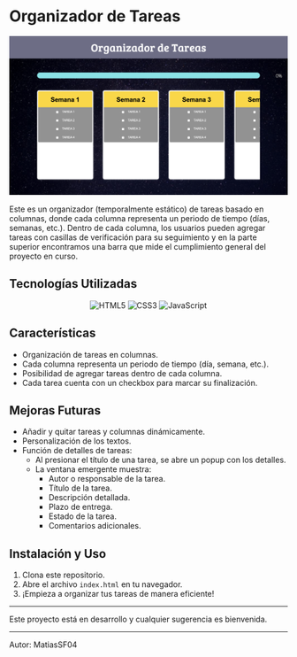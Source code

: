 # Organizador de Tareas

<img src="./assets/main-page.png" alt="Pantalla Principal">

Este es un organizador (temporalmente estático) de tareas basado en columnas, donde cada columna representa un periodo de tiempo (días, semanas, etc.). Dentro de cada columna, los usuarios pueden agregar tareas con casillas de verificación para su seguimiento y en la parte superior encontramos una barra que mide el cumplimiento general del proyecto en curso.

## Tecnologías Utilizadas

<p align="center">
  <img src="https://upload.wikimedia.org/wikipedia/commons/3/38/HTML5_Badge.svg" alt="HTML5" width="50" height="50"/>
  <img src="https://upload.wikimedia.org/wikipedia/commons/6/62/CSS3_logo.svg" alt="CSS3" width="50" height="50"/>
  <img src="https://upload.wikimedia.org/wikipedia/commons/6/6a/JavaScript-logo.png" alt="JavaScript" width="50" height="50"/>
</p>

## Características
- Organización de tareas en columnas.
- Cada columna representa un periodo de tiempo (día, semana, etc.).
- Posibilidad de agregar tareas dentro de cada columna.
- Cada tarea cuenta con un checkbox para marcar su finalización.

## Mejoras Futuras
- Añadir y quitar tareas y columnas dinámicamente.
- Personalización de los textos.
- Función de detalles de tareas:
  - Al presionar el título de una tarea, se abre un popup con los detalles.
  - La ventana emergente muestra:
    - Autor o responsable de la tarea.
    - Título de la tarea.
    - Descripción detallada.
    - Plazo de entrega.
    - Estado de la tarea.
    - Comentarios adicionales.

## Instalación y Uso
1. Clona este repositorio.
2. Abre el archivo `index.html` en tu navegador.
3. ¡Empieza a organizar tus tareas de manera eficiente!

---

Este proyecto está en desarrollo y cualquier sugerencia es bienvenida.

---

Autor: MatiasSF04